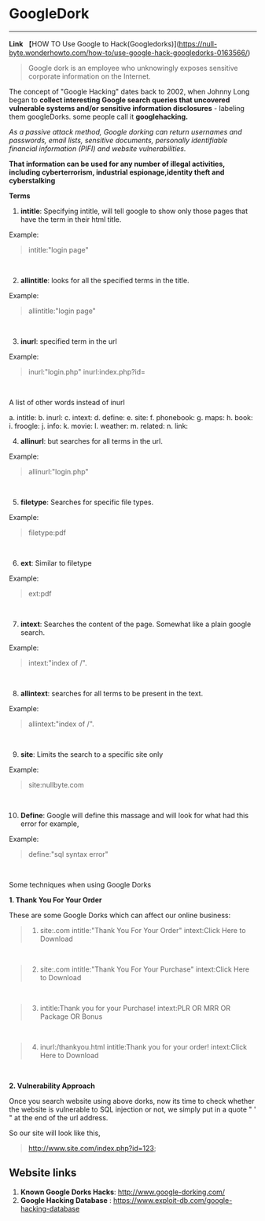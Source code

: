 # GoogleDork
---

**Link**
【HOW TO Use Google to Hack(Googledorks)](https://null-byte.wonderhowto.com/how-to/use-google-hack-googledorks-0163566/)

>  Google dork is an employee who unknowingly exposes sensitive corporate information on the Internet.

The concept of "Google Hacking" dates back to 2002, when Johnny Long began to **collect interesting Google search queries that uncovered vulnerable systems and/or sensitive information disclosures** - labeling them googleDorks. some people call it **googlehacking.**


_As a passive attack method, Google dorking can return usernames and passwords, email lists, sensitive documents, personally identifiable financial information (PIFI) and website vulnerabilities._

**That information can be used for any number of illegal activities, including cyberterrorism, industrial espionage,identity theft and cyberstalking**

**Terms**

1. **intitle**: Specifying intitle, will tell google to show only those pages that have the term in their html title.

Example: 

> intitle:"login page"




<br> 

2. **allintitle**: looks for all the specified terms in the title.

Example: 

> allintitle:"login page"

<br> 


3. **inurl**: specified term in the url


Example: 

> inurl:"login.php"
> inurl:index.php?id=

<br> 

A list of other words instead of inurl 

a. intitle:
b. inurl:
c. intext:
d. define:
e. site:
f. phonebook:
g. maps:
h. book:
i. froogle:
j. info:
k. movie:
l. weather:
m. related:
n. link:




4. **allinurl**: but searches for all terms in the url.

Example: 

> allinurl:"login.php"

<br> 


5. **filetype**: Searches for specific file types.


Example: 

> filetype:pdf

<br> 


6. **ext**: Similar to filetype


Example: 

> ext:pdf 

<br> 




7. **intext**: Searches the content of the page. Somewhat like a plain google search.

Example: 

> intext:"index of /".

<br> 


8. **allintext**: searches for all terms to be present in the text.


Example: 

> allintext:"index of /".

<br> 



9. **site**: Limits the search to a specific site only


Example: 

> site:nullbyte.com

<br> 


10. **Define**: Google will define this massage and will look for what had this error for example,

Example: 

> define:"sql syntax error"

<br> 



Some techniques when using Google Dorks 


**1. Thank You For Your Order**



These are some Google Dorks which can affect our online business:

> 1. site:.com intitle:"Thank You For Your Order" intext:Click Here to Download
<br>

> 2. site:.com intitle:"Thank You For Your Purchase" intext:Click Here to Download

<br>

> 3. intitle:Thank you for your Purchase! intext:PLR OR MRR OR Package OR Bonus

<br>

> 4. inurl:/thankyou.html intitle:Thank you for your order! intext:Click Here to Download

<br>


**2. Vulnerability Approach**

Once you search website using above dorks, now its time to check whether the website is vulnerable to SQL injection or not, we simply put in a quote " ' " at the end of the url address.

So our site will look like this,


> http://www.site.com/index.php?id=123;


## Website links

1. **Known Google Dorks Hacks**: http://www.google-dorking.com/ 
2. **Google Hacking Database** : https://www.exploit-db.com/google-hacking-database
